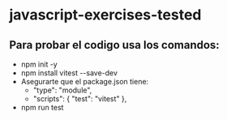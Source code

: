 # javascript-exercises-tested
## Para probar el codigo usa los comandos:
* npm init -y
* npm install vitest --save-dev
* Asegurarte que el package.json tiene:
  - "type": "module",
  - "scripts": {
      "test": "vitest"
    },
* npm run test

